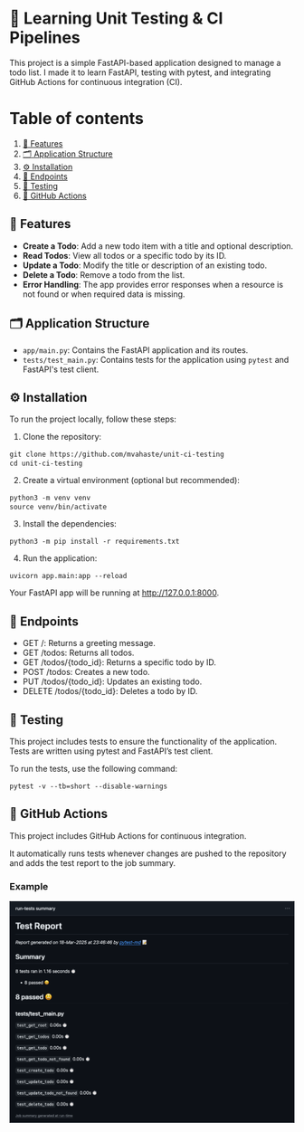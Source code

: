 # 📝 Learning Unit Testing & CI Pipelines

This project is a simple FastAPI-based application designed to manage a todo list. I made it to learn FastAPI, testing with pytest, and integrating GitHub Actions for continuous integration (CI).

# Table of contents

1.  [🎨 Features](#-features)
2.  [🗂️ Application Structure](#-application-structure)
3.  [⚙️ Installation](#-installation)
4.  [📡 Endpoints](#-endpoints)
5.  [🧪 Testing](#-testing)
6.  [🚀 GitHub Actions](#-github-actions)

## 🎨 Features

- **Create a Todo**: Add a new todo item with a title and optional description.
- **Read Todos**: View all todos or a specific todo by its ID.
- **Update a Todo**: Modify the title or description of an existing todo.
- **Delete a Todo**: Remove a todo from the list.
- **Error Handling**: The app provides error responses when a resource is not found or when required data is missing.

## 🗂️ Application Structure

- `app/main.py`: Contains the FastAPI application and its routes.
- `tests/test_main.py`: Contains tests for the application using `pytest` and FastAPI's test client.

## ⚙️ Installation

To run the project locally, follow these steps:

1. Clone the repository:

```
git clone https://github.com/mvahaste/unit-ci-testing
cd unit-ci-testing
```

2. Create a virtual environment (optional but recommended):

```
python3 -m venv venv
source venv/bin/activate
```

3. Install the dependencies:

```
python3 -m pip install -r requirements.txt
```

4. Run the application:

```
uvicorn app.main:app --reload
```

Your FastAPI app will be running at http://127.0.0.1:8000.

## 📡 Endpoints

- GET /: Returns a greeting message.
- GET /todos: Returns all todos.
- GET /todos/{todo_id}: Returns a specific todo by ID.
- POST /todos: Creates a new todo.
- PUT /todos/{todo_id}: Updates an existing todo.
- DELETE /todos/{todo_id}: Deletes a todo by ID.

## 🧪 Testing

This project includes tests to ensure the functionality of the application. Tests are written using pytest and FastAPI’s test client.

To run the tests, use the following command:

```
pytest -v --tb=short --disable-warnings
```

## 🚀 GitHub Actions

This project includes GitHub Actions for continuous integration.

It automatically runs tests whenever changes are pushed to the repository and adds the test report to the job summary.

### Example

![Example job summary image](job-summary.png)

